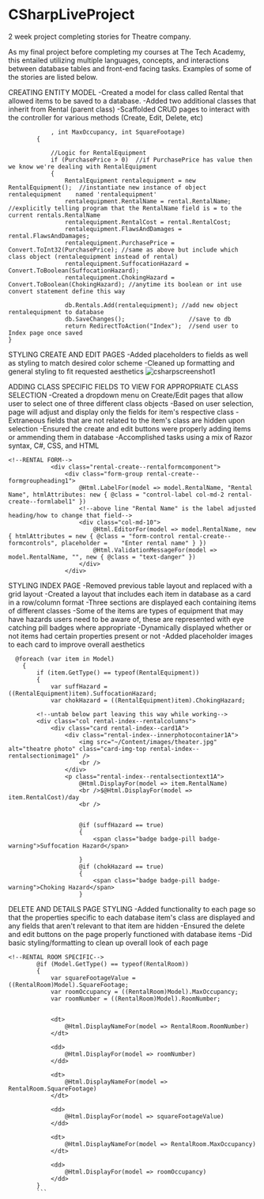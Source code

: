 # CSharpLiveProject
2 week project completing stories for Theatre company.

As my final project before completing my courses at The Tech Academy, this entailed utilizing multiple languages, concepts, and interactions between database tables and front-end facing tasks. Examples of some of the stories are listed below.

CREATING ENTITY MODEL
-Created a model for class called Rental that allowed items to be saved to a database.
-Added two additional classes that inherit from Rental (parent class)
-Scaffolded CRUD pages to interact with the controller for various methods (Create, Edit, Delete, etc)

```public ActionResult Create([Bind(Include = "RentalId,RentalName,RentalCost,FlawsAndDamages")] Rental rental, int? PurchasePrice, bool SuffocationHazard, bool ChokingHazard, int RoomNumber
            , int MaxOccupancy, int SquareFootage)
        { 
           
            //Logic for RentalEquipment
            if (PurchasePrice > 0)  //if PurchasePrice has value then we know we're dealing with RentalEquipment
            {
                RentalEquipment rentalequipment = new RentalEquipment();  //instantiate new instance of object rentalequipment    named 'rentalequipment'
                rentalequipment.RentalName = rental.RentalName; //explicitly telling program that the RentalName field is = to the current rentals.RentalName
                rentalequipment.RentalCost = rental.RentalCost;
                rentalequipment.FlawsAndDamages = rental.FlawsAndDamages;
                rentalequipment.PurchasePrice = Convert.ToInt32(PurchasePrice); //same as above but include which class object (rentalequipment instead of rental)
                rentalequipment.SuffocationHazard = Convert.ToBoolean(SuffocationHazard);
                rentalequipment.ChokingHazard = Convert.ToBoolean(ChokingHazard); //anytime its boolean or int use convert statement define this way

                db.Rentals.Add(rentalequipment); //add new object rentalequipment to database
                db.SaveChanges();                  //save to db
                return RedirectToAction("Index");  //send user to Index page once saved
}

```
STYLING CREATE AND EDIT PAGES
-Added placeholders to fields as well as styling to match desired color scheme
-Cleaned up formatting and general styling to fit requested aesthetics
![csharpscreenshot1](https://user-images.githubusercontent.com/107223231/201410291-eb32e93e-8097-44eb-b76c-d4c2c796a385.jpg)


ADDING CLASS SPECIFIC FIELDS TO VIEW FOR APPROPRIATE CLASS SELECTION
-Created a dropdown menu on Create/Edit pages that allow user to select one of three different class objects
-Based on user selection, page will adjust and display only the fields for item's respective class 
-Extraneous fields that are not related to the item's class are hidden upon selection
-Ensured the create and edit buttons were properly adding items or ammending them in database
-Accomplished tasks using a mix of Razor syntax, C#, CSS, and HTML

```
<!--RENTAL FORM-->
            <div class="rental-create--rentalformcomponent">
                <div class="form-group rental-create--formgroupheading1">
                    @Html.LabelFor(model => model.RentalName, "Rental Name", htmlAttributes: new { @class = "control-label col-md-2 rental-create--formlabel1" })
                    <!--above line "Rental Name" is the label adjusted heading/how to change that field-->
                    <div class="col-md-10">
                        @Html.EditorFor(model => model.RentalName, new { htmlAttributes = new { @class = "form-control rental-create--formcontrols", placeholder =    "Enter rental name" } })
                        @Html.ValidationMessageFor(model => model.RentalName, "", new { @class = "text-danger" })
                    </div>
                </div>
```

STYLING INDEX PAGE
-Removed previous table layout and replaced with a grid layout
-Created a layout that includes each item in database as a card in a row/column format
-Three sections are displayed each containing items of different classes
-Some of the items are types of equipment that may have hazards users need to be aware of, these are represented with eye catching pill badges where appropriate
-Dynamically displayed whether or not items had certain properties present or not
-Added placeholder images to each card to improve overall aesthetics

```
  @foreach (var item in Model)
    {
        if (item.GetType() == typeof(RentalEquipment))
        {
            var suffHazard = ((RentalEquipment)item).SuffocationHazard;
            var chokHazard = ((RentalEquipment)item).ChokingHazard;

        <!--untab below part leaving this way while working-->
        <div class="col rental-index--rentalcolumns">
            <div class="card rental-index--card1A">
                <div class="rental-index--innerphotocontainer1A">
                    <img src="~/Content/images/theater.jpg" alt="theatre photo" class="card-img-top rental-index--rentalsectionimage1" />
                    <br />
                </div>
                <p class="rental-index--rentalsectiontext1A">
                    @Html.DisplayFor(model => item.RentalName)
                    <br />$@Html.DisplayFor(model => item.RentalCost)/day
                    <br />

                    
                    @if (suffHazard == true)
                    {
                        <span class="badge badge-pill badge-warning">Suffocation Hazard</span>

                    }
                    @if (chokHazard == true)
                    {
                        <span class="badge badge-pill badge-warning">Choking Hazard</span>
                    }
```
            
DELETE AND DETAILS PAGE STYLING
-Added functionality to each page so that the properties specific to each database item's class are displayed and any fields that aren't relevant to that item are hidden
-Ensured the delete and edit buttons on the page properly functioned with database items
-Did basic styling/formatting to clean up overall look of each page

```
<!--RENTAL ROOM SPECIFIC-->
        @if (Model.GetType() == typeof(RentalRoom))
        {
            var squareFootageValue = ((RentalRoom)Model).SquareFootage;
            var roomOccupancy = ((RentalRoom)Model).MaxOccupancy;
            var roomNumber = ((RentalRoom)Model).RoomNumber;
            
            
            <dt>
                @Html.DisplayNameFor(model => RentalRoom.RoomNumber)
            </dt>

            <dd>
                @Html.DisplayFor(model => roomNumber)
            </dd>

            <dt>
                @Html.DisplayNameFor(model => RentalRoom.SquareFootage)
            </dt>

            <dd>
                @Html.DisplayFor(model => squareFootageValue)
            </dd>

            <dt>
                @Html.DisplayNameFor(model => RentalRoom.MaxOccupancy)
            </dt>

            <dd>
                @Html.DisplayFor(model => roomOccupancy)
            </dd>
        }
        ```
